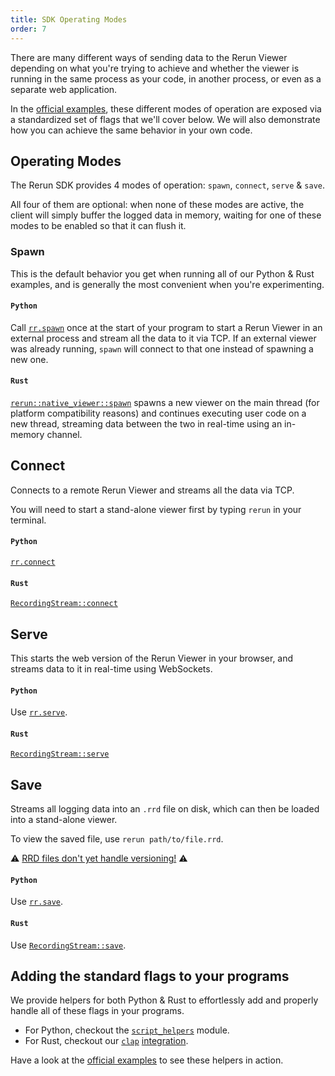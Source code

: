 ```yaml
---
title: SDK Operating Modes
order: 7
---
```


There are many different ways of sending data to the Rerun Viewer depending on what you're trying to achieve and whether the viewer is running in the same process as your code, in another process, or even as a separate web application.

In the [official examples](/examples), these different modes of operation are exposed via a standardized set of flags that we'll cover below.
We will also demonstrate how you can achieve the same behavior in your own code.

## Operating Modes

The Rerun SDK provides 4 modes of operation: `spawn`, `connect`, `serve` & `save`.

All four of them are optional: when none of these modes are active, the client will simply buffer the logged data in memory, waiting for one of these modes to be enabled so that it can flush it.

### Spawn

This is the default behavior you get when running all of our Python & Rust examples, and is generally the most convenient when you're experimenting.

#### `Python`

Call [`rr.spawn`](https://ref.rerun.io/docs/python/stable/common/initialization_functions/#rerun.spawn) once at the start of your program to start a Rerun Viewer in an external process and stream all the data to it via TCP. If an external viewer was already running, `spawn` will connect to that one instead of spawning a new one.

#### `Rust`

[`rerun::native_viewer::spawn`](https://docs.rs/rerun/latest/rerun/native_viewer/fn.spawn.html) spawns a new viewer on the main thread (for platform compatibility reasons) and continues executing user code on a new thread, streaming data between the two in real-time using an in-memory channel.

## Connect

Connects to a remote Rerun Viewer and streams all the data via TCP.

You will need to start a stand-alone viewer first by typing `rerun` in your terminal.

#### `Python`

[`rr.connect`](https://ref.rerun.io/docs/python/stable/common/initialization_functions/#rerun.connect)

#### `Rust`

[`RecordingStream::connect`](https://docs.rs/rerun/latest/rerun/struct.RecordingStream.html#method.connect)

## Serve

This starts the web version of the Rerun Viewer in your browser, and streams data to it in real-time using WebSockets.

#### `Python`

Use [`rr.serve`](https://ref.rerun.io/docs/python/stable/common/initialization_functions/#rerun.serve).

#### `Rust`

[`RecordingStream::serve`](https://docs.rs/rerun/latest/rerun/struct.RecordingStream.html#method.serve)

## Save

Streams all logging data into an `.rrd` file on disk, which can then be loaded into a stand-alone viewer.

To view the saved file, use `rerun path/to/file.rrd`.

⚠️  [RRD files don't yet handle versioning!](https://github.com/rerun-io/rerun/issues/873) ⚠️

#### `Python`

Use [`rr.save`](https://ref.rerun.io/docs/python/stable/common/initialization_functions/#rerun.save).

#### `Rust`

Use [`RecordingStream::save`](https://docs.rs/rerun/latest/rerun/struct.RecordingStream.html#method.save).

## Adding the standard flags to your programs

We provide helpers for both Python & Rust to effortlessly add and properly handle all of these flags in your programs.

- For Python, checkout the [`script_helpers`](https://ref.rerun.io/docs/python/stable/common/script_helpers/) module.
- For Rust, checkout our [`clap`]() [integration](https://docs.rs/rerun/latest/rerun/clap/index.html).

Have a look at the [official examples](/examples) to see these helpers in action.
